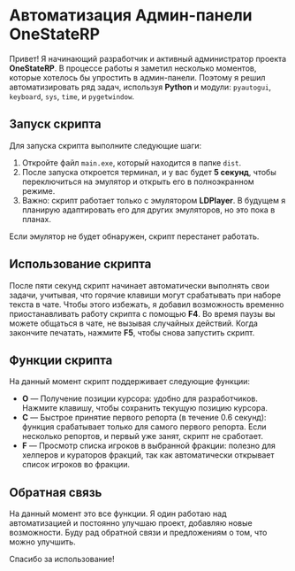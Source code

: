 # Автоматизация Админ-панели OneStateRP

Привет! Я начинающий разработчик и активный администратор проекта **OneStateRP**. В процессе работы я заметил несколько моментов, которые хотелось бы упростить в админ-панели. Поэтому я решил автоматизировать ряд задач, используя **Python** и модули: `pyautogui`, `keyboard`, `sys`, `time`, и `pygetwindow`.

## Запуск скрипта

Для запуска скрипта выполните следующие шаги:

1. Откройте файл `main.exe`, который находится в папке `dist`.
2. После запуска откроется терминал, и у вас будет **5 секунд**, чтобы переключиться на эмулятор и открыть его в полноэкранном режиме. 
3. Важно: скрипт работает только с эмулятором **LDPlayer**. В будущем я планирую адаптировать его для других эмуляторов, но это пока в планах.

Если эмулятор не будет обнаружен, скрипт перестанет работать.

## Использование скрипта

После пяти секунд скрипт начинает автоматически выполнять свои задачи, учитывая, что горячие клавиши могут срабатывать при наборе текста в чате. Чтобы этого избежать, я добавил возможность временно приостанавливать работу скрипта с помощью **F4**. Во время паузы вы можете общаться в чате, не вызывая случайных действий. Когда закончите печатать, нажмите **F5**, чтобы снова запустить скрипт.

## Функции скрипта

На данный момент скрипт поддерживает следующие функции:

- **O** — Получение позиции курсора: удобно для разработчиков. Нажмите клавишу, чтобы сохранить текущую позицию курсора.
- **C** — Быстрое принятие первого репорта (в течение 0.6 секунд): функция срабатывает только для самого первого репорта. Если несколько репортов, и первый уже занят, скрипт не сработает.
- **F** — Просмотр списка игроков в выбранной фракции: полезно для хелперов и кураторов фракций, так как автоматически открывает список игроков во фракции.

## Обратная связь

На данный момент это все функции. Я один работаю над автоматизацией и постоянно улучшаю проект, добавляю новые возможности. Буду рад обратной связи и предложениям о том, что можно улучшить. 

Спасибо за использование!
